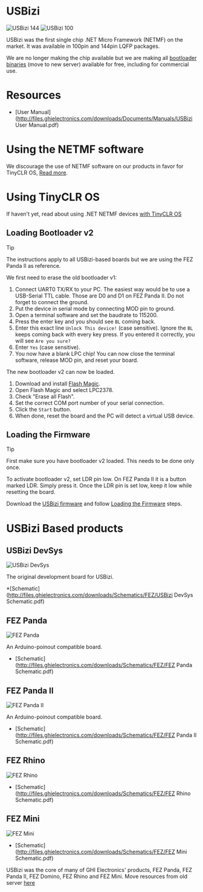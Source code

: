 # USBizi
![USBizi 144](images/usbizi_144.jpg) ![USBizi 100](images/usbizi_100.jpg)

USBizi was the first single chip .NET Micro Framework (NETMF) on the market. It was available in 100pin and 144pin LQFP packages.

We are no longer making the chip available but we are making all [bootloader binaries](https://www.ghielectronics.com/downloads/NETMF/USBizi/) (move to new server) available for free, including for commercial use. 

# Resources
* [User Manual](http://files.ghielectronics.com/downloads/Documents/Manuals/USBizi User Manual.pdf) 

# Using the NETMF software
We discourage the use of NETMF software on our products in favor for TinyCLR OS, [Read more](intro.md).

# Using TinyCLR OS
If haven't yet, read about using .NET NETMF devices [with TinyCLR OS](intro.md#with-tinyclr-os)

## Loading Bootloader v2
> [!Tip]
> The instructions apply to all USBizi-based boards but we are using the FEZ Panda II as reference.

We first need to erase the old bootloader v1:
1. Connect UART0 TX/RX to your PC. The easiest way would be to use a USB-Serial TTL cable. Those are D0 and D1 on FEZ Panda II. Do not forget to connect the ground.
2. Put the device in serial mode by connecting MOD pin to ground.
3. Open a terminal software and set the baudrate to 115200.
4. Press the enter key and you should see `BL` coming back.
5. Enter this exact line `Unlock This device!` (case sensitive). Ignore the `BL` keeps coming back with every key press. If you entered it correctly, you will see `Are you sure?`
6. Enter `Yes` (case sensitive).
7. You now have a blank LPC chip! You can now close the terminal software, release MOD pin, and reset your board.

The new bootloader v2 can now be loaded.
1. Download and install [Flash Magic](http://www.flashmagictool.com).
2. Open Flash Magic and select LPC2378.
3. Check "Erase all Flash".
4. Set the correct COM port number of your serial connection.
5. Click the `Start` button.
6. When done, reset the board and the PC will detect a virtual USB device.

## Loading the Firmware

> [!Tip]
> First make sure you have bootloader v2 loaded. This needs to be done only once.

To activate bootloader v2, set LDR pin low. On FEZ Panda II  it is a button marked LDR. Simply press it. Once the LDR pin is set low, keep it low while resetting the board.

Download the [USBizi firmware](../../../tinyclr/downloads.md#usbizi) and follow [Loading the Firmware](../../loaders/ghi_bootloader.md#loading-the-firmware) steps.

# USBizi Based products
## USBizi DevSys
![USBizi DevSys](images/usbizi_devsys.jpg)

The original development board for USBizi.

*[Schematic](http://files.ghielectronics.com/downloads/Schematics/FEZ/USBizi DevSys Schematic.pdf)

## FEZ Panda
![FEZ Panda](images/fez_panda.jpg)

An Arduino-poinout compatible board.

* [Schematic](http://files.ghielectronics.com/downloads/Schematics/FEZ/FEZ Panda Schematic.pdf)

## FEZ Panda II
![FEZ Panda II](images/fez_panda_ii.jpg)

An Arduino-poinout compatible board.

* [Schematic](http://files.ghielectronics.com/downloads/Schematics/FEZ/FEZ Panda II Schematic.pdf)

## FEZ Rhino
![FEZ Rhino](images/fez_rhino.jpg)

* [Schematic](http://files.ghielectronics.com/downloads/Schematics/FEZ/FEZ Rhino Schematic.pdf)

## FEZ Mini
![FEZ Mini](images/fez_mini.jpg)

* [Schematic](http://files.ghielectronics.com/downloads/Schematics/FEZ/FEZ Mini Schematic.pdf)

USBizi was the core of many of GHI Electronics' products, FEZ Panda, FEZ Panda II, FEZ Domino, FEZ Rhino and FEZ Mini. 
Move resources from old server [here](https://www.ghielectronics.com/downloads/FEZ/)
